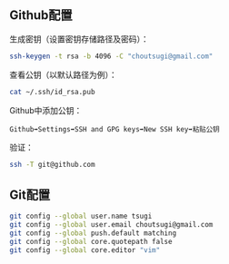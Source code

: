 ## Github配置

生成密钥（设置密钥存储路径及密码）：

```bash
ssh-keygen -t rsa -b 4096 -C "choutsugi@gmail.com"
```

查看公钥（以默认路径为例）：

```bash
cat ~/.ssh/id_rsa.pub
```

Github中添加公钥：

```Text
Github➡️Settings➡️SSH and GPG keys➡️New SSH key➡️粘贴公钥
```

验证：

```bash
ssh -T git@github.com
```

## Git配置

```bash
git config --global user.name tsugi
git config --global user.email choutsugi@gmail.com
git config --global push.default matching
git config --global core.quotepath false
git config --global core.editor "vim"
```

